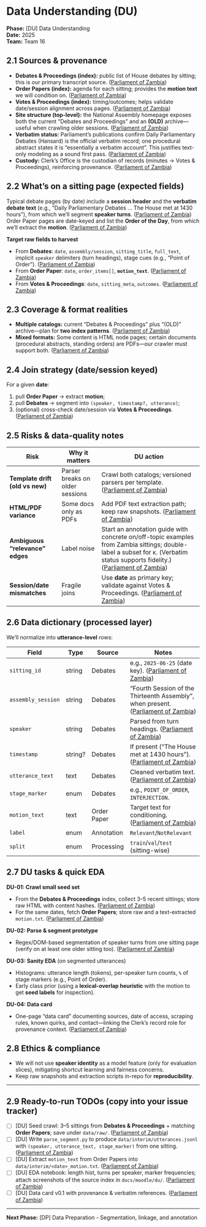 # Data Understanding (DU)

**Phase:** [DU] Data Understanding  
**Date:** 2025  
**Team:** Team 16

## 2.1 Sources & provenance

- **Debates & Proceedings (index):** public list of House debates by sitting; this is our primary transcript source. ([Parliament of Zambia][1])
- **Order Papers (index):** agenda for each sitting; provides the **motion text** we will condition on. ([Parliament of Zambia][2])
- **Votes & Proceedings (index):** timing/outcomes; helps validate date/session alignment across pages. ([Parliament of Zambia][3])
- **Site structure (top-level):** the National Assembly homepage exposes both the current “Debates and Proceedings” and an **(OLD)** archive—useful when crawling older sessions. ([Parliament of Zambia][4])
- **Verbatim status:** Parliament’s publications confirm Daily Parliamentary Debates (Hansard) is the official verbatim record; one procedural abstract states it is “essentially a verbatim account”. This justifies text-only modeling as a sound first pass. ([Parliament of Zambia][5])
- **Custody:** Clerk’s Office is the custodian of records (minutes → Votes & Proceedings), reinforcing provenance. ([Parliament of Zambia][6])

## 2.2 What’s on a sitting page (expected fields)

Typical debate pages (by date) include a **session header** and the **verbatim debate text** (e.g., “Daily Parliamentary Debates … The House met at 1430 hours”), from which we’ll segment **speaker turns**. ([Parliament of Zambia][7])  
Order Paper pages are date-keyed and list the **Order of the Day**, from which we’ll extract the **motion**. ([Parliament of Zambia][8])

**Target raw fields to harvest**

- From **Debates**: `date`, `assembly/session`, `sitting_title`, `full_text`, implicit `speaker` delimiters (turn headings), stage cues (e.g., “Point of Order”). ([Parliament of Zambia][7])
- From **Order Paper**: `date`, `order_items[]`, **`motion_text`**. ([Parliament of Zambia][8])
- From **Votes & Proceedings**: `date`, `sitting_meta`, `outcomes`. ([Parliament of Zambia][3])

## 2.3 Coverage & format realities

- **Multiple catalogs:** current “Debates & Proceedings” plus “(OLD)” archive—plan for **two index patterns**. ([Parliament of Zambia][4])
- **Mixed formats:** Some content is HTML node pages; certain documents (procedural abstracts, standing orders) are PDFs—our crawler must support both. ([Parliament of Zambia][9])

## 2.4 Join strategy (date/session keyed)

For a given **date**:

1. pull **Order Paper** → extract **motion**;
2. pull **Debates** → segment into `(speaker, timestamp?, utterance)`;
3. (optional) cross-check date/session via **Votes & Proceedings**. ([Parliament of Zambia][2])

## 2.5 Risks & data-quality notes

| Risk                            | Why it matters                  | DU action                                                                                                                                                                         |
| ------------------------------- | ------------------------------- | --------------------------------------------------------------------------------------------------------------------------------------------------------------------------------- |
| **Template drift (old vs new)** | Parser breaks on older sessions | Crawl both catalogs; versioned parsers per template. ([Parliament of Zambia][4])                                                                                                  |
| **HTML/PDF variance**           | Some docs only as PDFs          | Add PDF text extraction path; keep raw snapshots. ([Parliament of Zambia][9])                                                                                                     |
| **Ambiguous “relevance” edges** | Label noise                     | Start an annotation guide with concrete on/off-topic examples from Zambia sittings; double-label a subset for κ. (Verbatim status supports fidelity.) ([Parliament of Zambia][5]) |
| **Session/date mismatches**     | Fragile joins                   | Use **date** as primary key; validate against Votes & Proceedings. ([Parliament of Zambia][3])                                                                                    |

## 2.6 Data dictionary (processed layer)

We’ll normalize into **utterance-level** rows:

| Field              | Type    | Source      | Notes                                                                                  |
| ------------------ | ------- | ----------- | -------------------------------------------------------------------------------------- |
| `sitting_id`       | string  | Debates     | e.g., `2025-06-25` (date key). ([Parliament of Zambia][1])                             |
| `assembly_session` | string  | Debates     | “Fourth Session of the Thirteenth Assembly”, when present. ([Parliament of Zambia][8]) |
| `speaker`          | string  | Debates     | Parsed from turn headings. ([Parliament of Zambia][7])                                 |
| `timestamp`        | string? | Debates     | If present (“The House met at 1430 hours”). ([Parliament of Zambia][7])                |
| `utterance_text`   | text    | Debates     | Cleaned verbatim text. ([Parliament of Zambia][7])                                     |
| `stage_marker`     | enum    | Debates     | e.g., `POINT_OF_ORDER`, `INTERJECTION`.                                                |
| `motion_text`      | text    | Order Paper | Target text for conditioning. ([Parliament of Zambia][8])                              |
| `label`            | enum    | Annotation  | `Relevant`/`NotRelevant`                                                               |
| `split`            | enum    | Processing  | `train`/`val`/`test` (sitting-wise)                                                    |

## 2.7 DU tasks & quick EDA

**DU-01: Crawl small seed set**

- From the **Debates & Proceedings** index, collect 3–5 recent sittings; store raw HTML with content hashes. ([Parliament of Zambia][1])
- For the same dates, fetch **Order Papers**; store raw and a text-extracted `motion.txt`. ([Parliament of Zambia][2])

**DU-02: Parse & segment prototype**

- Regex/DOM-based segmentation of speaker turns from one sitting page (verify on at least one older sitting too). ([Parliament of Zambia][7])

**DU-03: Sanity EDA** (on segmented utterances)

- Histograms: utterance length (tokens), per-speaker turn counts, `%` of stage markers (e.g., Point of Order).
- Early class prior (using a **lexical-overlap heuristic** with the motion to get **seed labels** for inspection).

**DU-04: Data card**

- One-page “data card” documenting sources, date of access, scraping rules, known quirks, and contact—linking the Clerk’s record role for provenance context. ([Parliament of Zambia][6])

## 2.8 Ethics & compliance

- We will not use **speaker identity** as a model feature (only for evaluation slices), mitigating shortcut learning and fairness concerns.
- Keep raw snapshots and extraction scripts in-repo for **reproducibility**.

---

## 2.9 Ready-to-run TODOs (copy into your issue tracker)

- [ ] [DU] Seed crawl: 3–5 sittings from **Debates & Proceedings** + matching **Order Papers**; save under `data/raw/`. ([Parliament of Zambia][1])
- [ ] [DU] Write `parse_segment.py` to produce `data/interim/utterances.jsonl` with `(speaker, utterance_text, stage_marker)` from one sitting. ([Parliament of Zambia][7])
- [ ] [DU] Extract `motion_text` from Order Papers into `data/interim/<date>_motion.txt`. ([Parliament of Zambia][8])
- [ ] [DU] EDA notebook: length hist, turns per speaker, marker frequencies; attach screenshots of the source index in `docs/moodle/du/`. ([Parliament of Zambia][1])
- [ ] [DU] Data card v0.1 with provenance & verbatim references. ([Parliament of Zambia][5])

[1]: https://www.parliament.gov.zm/publications/debates-list "Debates and Proceedings | National Assembly of Zambia"
[2]: https://www.parliament.gov.zm/publications/order-paper-list "Order Paper | National Assembly of Zambia"
[3]: https://www.parliament.gov.zm/publications/votes-proceedings "Votes and Proceedings | National Assembly of Zambia"
[4]: https://www.parliament.gov.zm/ "National Assembly of Zambia"
[5]: https://www.parliament.gov.zm/node/173 "Publications | National Assembly of Zambia"
[6]: https://www.parliament.gov.zm/the-clerk "The Clerk's Office"
[7]: https://www.parliament.gov.zm/node/1401 "Debates- Thursday, 4th November, 2010"
[8]: https://www.parliament.gov.zm/node/12397 "Wednesday, 25th June, 2025 | National Assembly of Zambia"
[9]: https://www.parliament.gov.zm/sites/default/files/images/publication_docs/Abstract%202%20Debate%20In%20Parliament.pdf "Abstract 2 Debate In Parliament.pdf"

---

**Next Phase:** [DP] Data Preparation - Segmentation, linkage, and annotation
